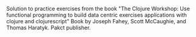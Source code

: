Solution to practice exercises from the book "The Clojure Workshop: Use functional programming to build data centric exercises applications with clojure and clojurescript"
Book by Joseph Fahey, Scott McCaughie, and Thomas Haratyk. Pakct publisher.
